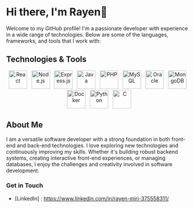 # Hi there, I'm Rayen👋

Welcome to my GitHub profile! I'm a passionate developer with experience in a wide range of technologies. Below are some of the languages, frameworks, and tools that I work with:

## Technologies & Tools

<p align="center">
  <img src="https://upload.wikimedia.org/wikipedia/commons/a/a7/React-icon.svg" alt="React" width="50" height="50"/>
  &nbsp;
  <img src="https://upload.wikimedia.org/wikipedia/commons/d/d9/Node.js_logo.svg" alt="Node.js" width="50" height="50"/>
  &nbsp;
  <img src="https://upload.wikimedia.org/wikipedia/commons/6/64/Expressjs.png" alt="Express.js" width="50" height="50"/>
  &nbsp;
  <img src="https://upload.wikimedia.org/wikipedia/en/3/30/Java_programming_language_logo.svg" alt="Java" width="50" height="50"/>
  &nbsp;
  <img src="https://upload.wikimedia.org/wikipedia/commons/2/27/PHP-logo.svg" alt="PHP" width="50" height="50"/>
  &nbsp;
  <img src="https://upload.wikimedia.org/wikipedia/en/d/dd/MySQL_logo.svg" alt="MySQL" width="50" height="50"/>
  &nbsp;
  <img src="https://upload.wikimedia.org/wikipedia/commons/d/d7/Oracle_logo.svg" alt="Oracle" width="50" height="50"/>
  &nbsp;
  <img src="https://upload.wikimedia.org/wikipedia/en/4/45/MongoDB-Logo.svg" alt="MongoDB" width="50" height="50"/>
  &nbsp;
  <img src="https://upload.wikimedia.org/wikipedia/commons/4/4e/Docker_%28container_engine%29_logo.png" alt="Docker" width="50" height="50"/>
  &nbsp;
  <img src="https://upload.wikimedia.org/wikipedia/commons/c/c3/Python-logo-notext.svg" alt="Python" width="50" height="50"/>
  &nbsp;
  <img src="https://upload.wikimedia.org/wikipedia/commons/1/19/C_Logo.png" alt="C" width="50" height="50"/>
</p>

## About Me

I am a versatile software developer with a strong foundation in both front-end and back-end technologies. I love exploring new technologies and continuously improving my skills. Whether it's building robust backend systems, creating interactive front-end experiences, or managing databases, I enjoy the challenges and creativity involved in software development.

### Get in Touch

- [LinkedIn] : https://www.linkedin.com/in/rayen-miri-375558311/
